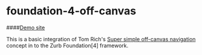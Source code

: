 foundation-4-off-canvas
=======================

####[Demo site](//paskainos.github.io/foundation-4-off-canvas/)

This is a basic integration of Tom Rich's [Super simple off-canvas navigation](http://blog.tomri.ch/super-simple-off-canvas-menu-navigation/) concept in to the Zurb Foundation[4] framework.
